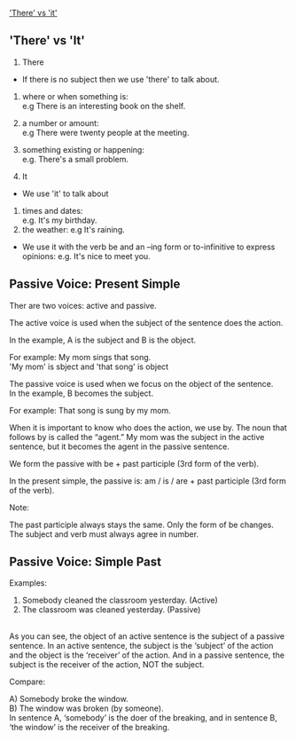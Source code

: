 ['There' vs 'it'](https://priyankaMD.github.io/LearningBlogs/thereit)

## 'There' vs 'It' <br />

1) There<br />
 - If there is no subject then we use 'there' to talk about.<br />
 
  1) where or when something is:<br />
   e.g There is an interesting book on the shelf.<br />
   
  2) a number or amount:<br />
   e.g There were twenty people at the meeting.<br />
  
  3) something existing or happening:<br />
   e.g. There's a small problem.<br />

2) It<br/>
 - We use 'it' to talk about<br />
  1) times and dates:<br />
    e.g. It's my birthday.
  2) the weather:
    e.g It's raining.
    
 - We use it with the verb be and an –ing form or to-infinitive to express opinions:
  e.g. It's nice to meet you.
  
  
## Passive Voice: Present Simple

Ther are two voices: active and passive. <br />

The active voice is used when the subject of the sentence does the action. <br />

In the example, A is the subject and B is the object.<br />

For example: My mom sings that song.<br />
'My mom' is sbject and 'that song' is object<br />

The passive voice is used when we focus on the object of the sentence.<br />
In the example, B becomes the subject.<br />

For example: That song is sung by my mom.<br />

When it is important to know who does the action, we use by. The noun that follows by is called the “agent.” My mom was the subject in the active sentence, but it becomes the agent in the passive sentence.<br />

We form the passive with be + past participle (3rd form of the verb).<br />

In the present simple, the passive is: am / is / are + past participle (3rd form of the verb).<br />

Note:<br />

The past participle always stays the same. Only the form of be changes.<br />
The subject and verb must always agree in number.<br />

## Passive Voice: Simple Past <br />

Examples:<br />

1) Somebody cleaned the classroom yesterday. (Active)<br />
2) The classroom was cleaned yesterday. (Passive)
<br />
As you can see, the object of an active sentence is the subject of a passive sentence. In an active sentence, the subject is the ‘subject’ of the action and the object is the ‘receiver’ of the action. And in a passive sentence, the subject is the receiver of the action, NOT the subject. <br />

Compare:<br />

A) Somebody broke the window.<br />
B) The window was broken (by someone).<br />
In sentence A, ‘somebody’ is the doer of the breaking, and in sentence B, ‘the window’ is the receiver of the breaking.
 



